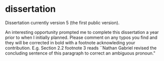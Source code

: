 # dissertation
Dissertation currently version 5 (the first public version).

An interesting opportunity prompted me to complete this dissertation a year prior to when I initially planned. Please comment on any typos you find and they will be corrected in bold with a footnote acknowleding your contribution. E.g.  Section 2.2 footnote 3 reads ``Nathan Gabriel revised the concluding sentence of this paragraph to correct an ambiguous pronoun."
